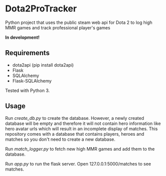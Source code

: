 # Dota2ProTracker
Python project that uses the public steam web api for Dota 2 to log high MMR games and track professional player's games

**In development!**

## Requirements

- dota2api (pip install dota2api)
- Flask
- SQLAlchemy
- Flask-SQLAlchemy

Tested with Python 3.

## Usage

Run *create_db.py* to create the database. However, a newly created database will be empty and therefore it will not contain hero information like hero avatar urls which will result in an incomplete display of matches. This repository comes with a database that contains players, heroes and matches so you don't need to create a new database.

Run *match_logger.py* to fetch new high MMR games and add them to the database.

Run *app.py* to run the flask server. Open 127.0.0.1:5000/matches to see matches.

